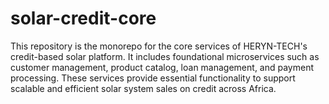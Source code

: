 # solar-credit-core
This repository is the monorepo for the core services of HERYN-TECH's credit-based solar platform. It includes foundational microservices such as customer management, product catalog, loan management, and payment processing. These services provide essential functionality to support scalable and efficient solar system sales on credit across Africa.
